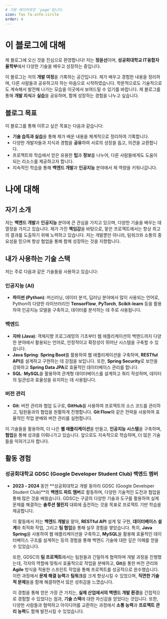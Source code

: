 ```yaml
---
# 기본 레이아웃은 'page'입니다.
icon: fas fa-info-circle
order: 4
---
```


# 이 블로그에 대해
제 블로그에 오신 것을 진심으로 환영합니다! 저는 **정윤선**이며, **성공회대학교 IT융합자율학부**에서 다양한 기술을 배우고 성장하는 중입니다. 

이 블로그는 저의 **개발 여정**을 기록하는 공간입니다. 제가 배우고 경험한 내용을 정리하며, 다른 사람들과 공유하고자 하는 마음으로 시작하였습니다. 학문적으로도 기술적으로도 계속해서 발전해 나가는 모습을 이곳에서 보여드릴 수 있기를 바랍니다. 제 블로그를 통해 **개발 지식**과 **실습**을 공유하며, 함께 성장하는 경험을 나누고 싶습니다.

## 블로그 목표
이 블로그를 통해 이루고 싶은 목표는 다음과 같습니다:
- **기술 습득과 실습**을 통해 제가 배운 내용을 체계적으로 정리하여 기록합니다.
- 다양한 개발자들과 지식과 경험을 **공유**하여 서로의 성장을 돕고, 의견을 교환합니다.
- 프로젝트와 학습에서 얻은 유용한 **팁**과 **정보**를 나누어, 다른 사람들에게도 도움이 되는 리소스를 제공하고자 합니다.
- 지속적인 학습을 통해 **백엔드 개발**과 **인공지능** 분야에서 제 역량을 키워나갑니다.

# 나에 대해
## 자기 소개
저는 **백엔드 개발**과 **인공지능** 분야에 큰 관심을 가지고 있으며, 다양한 기술을 배우는 데 열정을 가지고 있습니다. 제가 가진 **책임감**을 바탕으로, 맡은 프로젝트에서는 항상 최고의 결과를 도출하기 위해 노력하고 있습니다. 저는 개발뿐만 아니라, 팀워크와 소통의 중요성을 믿으며 항상 협업을 통해 함께 성장하는 것을 지향합니다.

## 내가 사용하는 기술 스택
저는 주로 다음과 같은 기술들을 사용하고 있습니다:

### 인공지능 (AI)
- **파이썬 (Python)**: 머신러닝, 데이터 분석, 딥러닝 분야에서 많이 사용되는 언어로, Python의 다양한 라이브러리인 **TensorFlow**, **PyTorch**, **Scikit-learn** 등을 활용하여 인공지능 모델을 구축하고, 데이터를 분석하는 데 주로 사용됩니다.

### 백엔드
- **자바 (Java)**: 객체지향 프로그래밍의 기초부터 웹 애플리케이션의 백엔드까지 다양한 분야에서 활용되는 언어로, 안정적이고 확장성이 뛰어난 시스템을 구축할 수 있습니다.
- **Java Spring**: **Spring Boot**를 활용하여 웹 애플리케이션을 구축하며, **RESTful API**를 설계하고 구현하는 데 강점을 보입니다. 또한, **Spring Security**로 보안을 강화하고 **Spring Data JPA**로 효율적인 데이터베이스 관리를 합니다.
- **SQL**: **MySQL**을 활용하여 관계형 데이터베이스를 설계하고 쿼리 작성하며, 데이터의 일관성과 효율성을 유지하는 데 사용됩니다.

### 버전 관리
- **Git**: 버전 관리와 협업 도구로, **GitHub**를 사용하여 프로젝트의 소스 코드를 관리하고, 팀원들과의 협업을 원활하게 진행합니다. **Git Flow**와 같은 전략을 사용하여 효율적인 작업 분배와 버전 관리를 실현합니다.

이 기술들을 활용하여, 더 나은 **웹 애플리케이션**을 만들고, **인공지능 시스템**을 구축하며, **협업**을 통해 성과를 이뤄나가고 있습니다. 앞으로도 지속적으로 학습하며, 더 많은 기술들을 익혀가고자 합니다.

## 활동 경험
### 성공회대학교 GDSC (Google Developer Student Club) 백엔드 멤버
- **2023 - 2024** 동안 **성공회대학교 개발 동아리 GDSC (Google Developer Student Club)**의 **백엔드 파트 멤버**로 활동하며, 다양한 기술적인 도전과 협업을 통해 많은 것을 배웠습니다. GDSC는 구글의 다양한 기술과 도구를 활용하여 실제 문제를 해결하는 **솔루션 챌린지** 대회에 출전하는 것을 목표로 프로젝트 기반 학습을 제공합니다.
  
  이 활동에서 저는 **백엔드 개발**을 맡아, **RESTful API** 설계 및 구현, **데이터베이스 설계**와 최적화 작업, 그리고 **팀 협업**을 통해 실무 경험을 쌓았습니다. 특히, **Java Spring**을 사용하여 웹 애플리케이션을 구축하고, **MySQL**을 활용해 효율적인 데이터베이스 구조를 설계하는 등의 경험을 통해 백엔드 기술에 대한 깊은 이해를 얻을 수 있었습니다.

  또한, GDSC의 **팀 프로젝트**에서는 팀원들과 긴밀하게 협력하며 개발 과정을 진행했는데, 각자의 역할에 맞춰서 효율적으로 작업을 분배하고, **Git**을 통한 버전 관리와 **Agile** 방식을 적용한 스프린트 작업을 통해 프로젝트를 성공적으로 완수했습니다. 이런 과정에서 **문제 해결 능력**과 **팀워크**를 크게 향상시킬 수 있었으며, **직면한 기술적 문제**들을 함께 해결하면서 많은 성취감을 느꼈습니다.

  이 경험을 통해 얻은 가장 큰 가치는, **실제 산업에서의 백엔드 개발 환경**을 간접적으로 경험할 수 있었다는 점과, **기술 스택**에 대한 자신감을 얻었다는 것입니다. 또한, 다양한 사람들과 협력하고 아이디어를 교환하는 과정에서 **소통 능력**과 **프로젝트 관리 능력**도 함께 발전시킬 수 있었습니다.